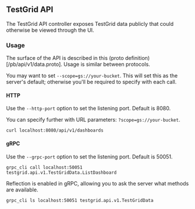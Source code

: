 ## TestGrid API

The TestGrid API controller exposes TestGrid data publicly that could otherwise be viewed through the UI.

### Usage

The surface of the API is described in this (proto definition)[/pb/api/v1/data.proto]. Usage is similar between protocols.

You may want to set `--scope=gs://your-bucket`. This will set this as the server's default; otherwise you'll be required to specify with each call.

#### HTTP

Use the `--http-port` option to set the listening port. Default is 8080.

You can specify further with URL parameters: `?scope=gs://your-bucket`.

`curl localhost:8080/api/v1/dashboards`

#### gRPC

Use the `--grpc-port` option to set the listening port. Default is 50051.

`grpc_cli call localhost:50051 testgrid.api.v1.TestGridData.ListDashboard`

Reflection is enabled in gRPC, allowing you to ask the server what methods are available.

`grpc_cli ls localhost:50051 testgrid.api.v1.TestGridData`